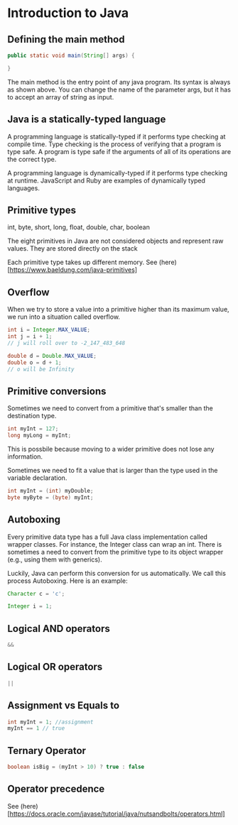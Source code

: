 # Introduction to Java

## Defining the main method
```java
public static void main(String[] args) {

}
```

The main method is the entry point of any java program. Its syntax is always as shown above. You can change the name of the parameter args, but it has to accept an array of string as input.

## Java is a statically-typed language
A programming language is statically-typed if it performs type checking at compile time. Type checking is the process of verifying that a program is type safe. A program is type safe if the arguments of all of its operations are the correct type.

A programming language is dynamically-typed if it performs type checking at runtime. JavaScript and Ruby are examples of dynamically typed languages.

## Primitive types

int, byte, short, long, float, double, char, boolean

The eight primitives in Java are not considered objects and represent raw values. They are stored directly on the stack

Each primitive type takes up different memory. See (here)[https://www.baeldung.com/java-primitives]

## Overflow

When we try to store a value into a primitive higher than its maximum value, we run into a situation called overflow.

```java
int i = Integer.MAX_VALUE;
int j = i + 1;
// j will roll over to -2_147_483_648

double d = Double.MAX_VALUE;
double o = d + 1;
// o will be Infinity
```
## Primitive conversions

Sometimes we need to convert from a primitive that's smaller than the destination type.

```java
int myInt = 127;
long myLong = myInt;
```

This is possbile because moving to a wider primitive does not lose any information.

Sometimes we need to fit a value that is larger than the type used in the variable declaration.

```java
int myInt = (int) myDouble;
byte myByte = (byte) myInt;
```

## Autoboxing

Every primitive data type has a full Java class implementation called wrapper classes. For instance, the Integer class can wrap an int. There is sometimes a need to convert from the primitive type to its object wrapper (e.g., using them with generics).

Luckily, Java can perform this conversion for us automatically. We call this process Autoboxing. Here is an example:

```java
Character c = 'c';

Integer i = 1;
```

## Logical AND operators

```java
&&
```

## Logical OR operators

```java
||
```

## Assignment vs Equals to
```java
int myInt = 1; //assignment
myInt == 1 // true
```

## Ternary Operator

```java
boolean isBig = (myInt > 10) ? true : false
```

## Operator precedence

See (here)[https://docs.oracle.com/javase/tutorial/java/nutsandbolts/operators.html]
